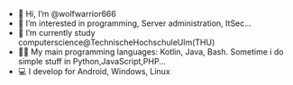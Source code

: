 - 👋 Hi, I’m @wolfwarrior666
- 👀 I’m interested in programming, Server administration, ItSec...
- 🌱 I’m currently study computerscience@TechnischeHochschuleUlm(THU)
- 🏴‍☠️ My main programming languages: Kotlin, Java, Bash. Sometime i do simple stuff in Python,JavaScript,PHP...
- 💻 I develop for Android, Windows, Linux

<!---
wolfwarrior666/wolfwarrior666 is a ✨ special ✨ repository because its `README.md` (this file) appears on your GitHub profile.
You can click the Preview link to take a look at your changes.
--->
